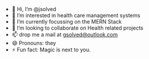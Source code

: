 - 👋 Hi, I’m @jsolved
- 👀 I’m interested in health care management systems
- 🌱 I’m currently focussing on the MERN Stack
- 💞️ I’m looking to collaborate on Health related projects
- 📫 drop me a mail at gsolved@outlook.com
- 😄 Pronouns: they
- ⚡ Fun fact: Magic is next to you.

<!---
jsolved/jsolved is a ✨ special ✨ repository because its `README.md` (this file) appears on your GitHub profile.
You can click the Preview link to take a look at your changes.
--->
